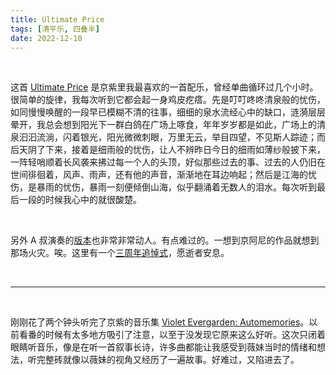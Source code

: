 ```yaml
---
title: Ultimate Price
tags: [清平乐, 四叠半]
date: 2022-12-10
---
```


<br/>

这首 [Ultimate Price](https://www.youtube.com/watch?v=X8SpPAnyEMQ) 是京紫里我最喜欢的一首配乐，曾经单曲循环过几个小时。很简单的旋律，我每次听到它都会起一身鸡皮疙瘩。先是叮叮咚咚清泉般的忧伤，如同慢慢唤醒的一段早已模糊不清的往事，细细的泉水流经心中的缺口，涟漪层层晕开，我总会想到阳光下一群白鸽在广场上啄食，年年岁岁都是如此，广场上的清泉汩汩流淌，闪着银光，阳光微微刺眼，万里无云，举目四望，不见斯人踪迹；而后天阴了下来，接着是细雨般的忧伤，让人不辨昨日今日的细雨如薄纱般披下来，一阵轻哨顺着长风袭来拂过每一个人的头顶，好似那些过去的事、过去的人仍旧在世间徘徊着，风声、雨声，还有他的声音，渐渐地在耳边响起；然后是江海的忧伤，是暴雨的忧伤，暴雨一刻便倾倒山海，似乎翻涌着无数人的泪水。每次听到最后一段的时候我心中的就很酸楚。

<br/>

另外 A 叔演奏的[版本](https://www.bilibili.com/video/BV1oN4y1T7G7/?vd_source=cadebb52993d8ab2c0f257a19ba080e8)也非常非常动人。有点难过的。一想到京阿尼的作品就想到那场火灾。唉。这里有一个[三周年追悼式](https://www.bilibili.com/video/BV1ZN4y1T7SB/?vd_source=cadebb52993d8ab2c0f257a19ba080e8)，愿逝者安息。

<br/>

---

<br/>

刚刚花了两个钟头听完了京紫的音乐集 [Violet Evergarden: Automemories](https://open.spotify.com/album/1RITWu5USu7lcphTyWh6FY)。以前看番的时候有太多地方吸引了注意，以至于没发现它原来这么好听。这次只闭着眼睛听音乐，像是在听一首叙事长诗，许多曲都能让我感受到薇妹当时的情绪和想法，听完整砖就像以薇妹的视角又经历了一遍故事。好难过，又陷进去了。

